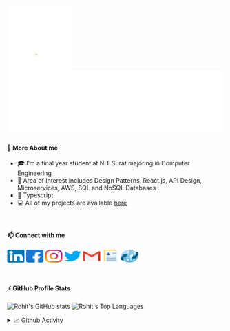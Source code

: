 <img src="assets/giphy_wave.webp" alt="hi" height="150" align="left"/>

![Typing](assets/typing.svg)

#### 🚀 More About me

- 🎓 I’m a final year student at NIT Surat majoring in Computer Engineering
- 🔭 Area of Interest includes Design Patterns, React.js, API Design, Microservices, AWS, SQL and NoSQL Databases
- 💙 Typescript
- 💻 All of my projects are available [here](https://rohitbakoliya.github.io/#projects)
<br>

#### 📫 Connect with me

<p align="left">
<a href="https://linkedin.com/in/rohitbakoliya" target="blank"><img align="center" src="assets/icons/social/linkedin.svg" title="linkedin" alt="rohitbakoliya" height="30" width="40" /></a>
<a href="https://fb.com/rohit.bakoliya.75" target="blank"><img align="center" src="assets/icons/social/facebook.svg" title="facebook" alt="rohit.bakoliya.75" height="30" width="40" /></a>
<a href="https://instagram.com/rohitbakoliya7" target="blank"><img align="center" src="assets/icons/social/instagram.svg" title="instagram" alt="rohitbakoliya7" height="30" width="40" /></a>
<a href="https://twitter.com/rohit_bakoliya" target="blank"><img align="center" src="assets/icons/social/twitter.svg" title="twitter" alt="rohit_bakoliya" height="30" width="40" /></a>
<a href="mailto:bakoliyarohit00@gmail.com" target="blank"><img align="center" src="assets/icons/social/gmail.svg" title="gmail" alt="email" height="30" width="40" /></a>
<a href="https://drive.google.com/file/d/1oYsnIREbqBdCRcTkh5Uq3g_jouDqJ7sS/view" target="blank"><img align="center" src="assets/icons/social/resume.svg" title="resume" alt="resume" height="30" width="40" /></a>
<a href="https://rohitbakoliya.github.io/" target="blank"><img align="center" src="assets/icons/social/portfolio.svg" title="portfolio" alt="portfolio" height="30" width="40" /></a>
</p>
<br>

#### ⚡ GitHub Profile Stats

<span><img alt="Rohit's GitHub stats" src="https://github-readme-stats.vercel.app/api/?username=rohitbakoliya&show_icons=true&count_private=true&theme=react&hide_border=true&bg_color=1F222E&title_color=F8D866&icon_color=F8D866" height="192px"/></span>
<img alt="Rohit's Top Languages" src="https://github-readme-stats.vercel.app/api/top-langs/?username=rohitbakoliya&langs_count=8&layout=compact&theme=react&hide_border=true&bg_color=1F222E&title_color=F8D866&icon_color=F8D866" height="192px"/>

<details>
    <summary>
        📈 Github Activity
    </summary>
    <p>
        <p align="center">
            <img title="GitHub Streak" alt="Rohit's Streak" src="https://github-readme-streak-stats.herokuapp.com/?user=rohitbakoliya&theme=monokai-metallian&hide_border=true"/>
        </p>
        <p align="center">
            <img title="Github activity graph" alt="Rohit's github activity graph" src="https://activity-graph.herokuapp.com/graph?username=rohitbakoliya&bg_color=1F222E&color=F8D866&line=F85D7F&point=FFFFFF&hide_border=true"/>
        </p>
    </p>
</details>
